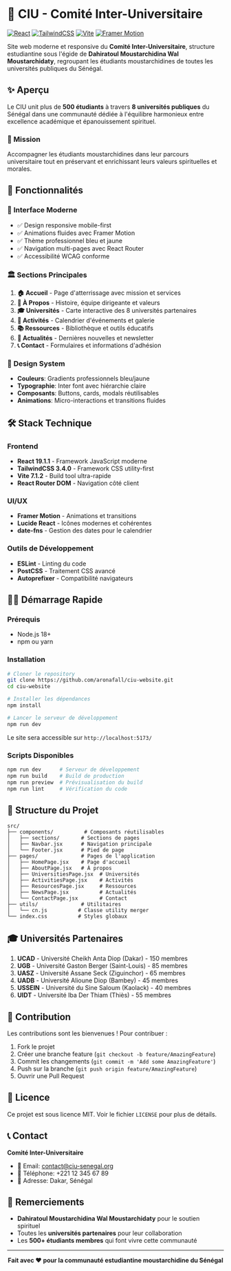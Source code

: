 # 🌟 CIU - Comité Inter-Universitaire

[![React](https://img.shields.io/badge/React-19.1.1-blue.svg)](https://reactjs.org/)
[![TailwindCSS](https://img.shields.io/badge/TailwindCSS-3.4.0-38B2AC.svg)](https://tailwindcss.com/)
[![Vite](https://img.shields.io/badge/Vite-7.1.2-646CFF.svg)](https://vitejs.dev/)
[![Framer Motion](https://img.shields.io/badge/Framer%20Motion-12.23.12-FF0055.svg)](https://www.framer.com/motion/)

Site web moderne et responsive du **Comité Inter-Universitaire**, structure estudiantine sous l'égide de **Dahiratoul Moustarchidina Wal Moustarchidaty**, regroupant les étudiants moustarchidines de toutes les universités publiques du Sénégal.

## ✨ Aperçu

Le CIU unit plus de **500 étudiants** à travers **8 universités publiques** du Sénégal dans une communauté dédiée à l'équilibre harmonieux entre excellence académique et épanouissement spirituel.

### 🎯 Mission
Accompagner les étudiants moustarchidines dans leur parcours universitaire tout en préservant et enrichissant leurs valeurs spirituelles et morales.

## 🚀 Fonctionnalités

### 📱 **Interface Moderne**
- ✅ Design responsive mobile-first
- ✅ Animations fluides avec Framer Motion
- ✅ Thème professionnel bleu et jaune
- ✅ Navigation multi-pages avec React Router
- ✅ Accessibilité WCAG conforme

### 🏛️ **Sections Principales**
1. **🏠 Accueil** - Page d'atterrissage avec mission et services
2. **👥 À Propos** - Histoire, équipe dirigeante et valeurs
3. **🎓 Universités** - Carte interactive des 8 universités partenaires
4. **📅 Activités** - Calendrier d'événements et galerie
5. **📚 Ressources** - Bibliothèque et outils éducatifs
6. **📰 Actualités** - Dernières nouvelles et newsletter
7. **📞 Contact** - Formulaires et informations d'adhésion

### 🎨 **Design System**
- **Couleurs**: Gradients professionnels bleu/jaune
- **Typographie**: Inter font avec hiérarchie claire
- **Composants**: Buttons, cards, modals réutilisables
- **Animations**: Micro-interactions et transitions fluides

## 🛠️ Stack Technique

### **Frontend**
- **React 19.1.1** - Framework JavaScript moderne
- **TailwindCSS 3.4.0** - Framework CSS utility-first
- **Vite 7.1.2** - Build tool ultra-rapide
- **React Router DOM** - Navigation côté client

### **UI/UX**
- **Framer Motion** - Animations et transitions
- **Lucide React** - Icônes modernes et cohérentes
- **date-fns** - Gestion des dates pour le calendrier

### **Outils de Développement**
- **ESLint** - Linting du code
- **PostCSS** - Traitement CSS avancé
- **Autoprefixer** - Compatibilité navigateurs

## 🏃‍♂️ Démarrage Rapide

### Prérequis
- Node.js 18+ 
- npm ou yarn

### Installation

```bash
# Cloner le repository
git clone https://github.com/aronafall/ciu-website.git
cd ciu-website

# Installer les dépendances
npm install

# Lancer le serveur de développement
npm run dev
```

Le site sera accessible sur `http://localhost:5173/`

### Scripts Disponibles

```bash
npm run dev      # Serveur de développement
npm run build    # Build de production
npm run preview  # Prévisualisation du build
npm run lint     # Vérification du code
```

## 📁 Structure du Projet

```
src/
├── components/          # Composants réutilisables
│   ├── sections/       # Sections de pages
│   ├── Navbar.jsx      # Navigation principale
│   └── Footer.jsx      # Pied de page
├── pages/              # Pages de l'application
│   ├── HomePage.jsx    # Page d'accueil
│   ├── AboutPage.jsx   # À propos
│   ├── UniversitiesPage.jsx  # Universités
│   ├── ActivitiesPage.jsx    # Activités
│   ├── ResourcesPage.jsx     # Ressources
│   ├── NewsPage.jsx          # Actualités
│   └── ContactPage.jsx       # Contact
├── utils/              # Utilitaires
│   └── cn.js          # Classe utility merger
└── index.css          # Styles globaux
```

## 🎓 Universités Partenaires

1. **UCAD** - Université Cheikh Anta Diop (Dakar) - 150 membres
2. **UGB** - Université Gaston Berger (Saint-Louis) - 85 membres  
3. **UASZ** - Université Assane Seck (Ziguinchor) - 65 membres
4. **UADB** - Université Alioune Diop (Bambey) - 45 membres
5. **USSEIN** - Université du Sine Saloum (Kaolack) - 40 membres
6. **UIDT** - Université Iba Der Thiam (Thiès) - 55 membres

## 🤝 Contribution

Les contributions sont les bienvenues ! Pour contribuer :

1. Fork le projet
2. Créer une branche feature (`git checkout -b feature/AmazingFeature`)
3. Commit les changements (`git commit -m 'Add some AmazingFeature'`)
4. Push sur la branche (`git push origin feature/AmazingFeature`)
5. Ouvrir une Pull Request

## 📄 Licence

Ce projet est sous licence MIT. Voir le fichier `LICENSE` pour plus de détails.

## 📞 Contact

**Comité Inter-Universitaire**
- 📧 Email: contact@ciu-senegal.org
- 📱 Téléphone: +221 12 345 67 89
- 📍 Adresse: Dakar, Sénégal

## 🙏 Remerciements

- **Dahiratoul Moustarchidina Wal Moustarchidaty** pour le soutien spirituel
- Toutes les **universités partenaires** pour leur collaboration
- Les **500+ étudiants membres** qui font vivre cette communauté

---

<div align="center">

**Fait avec ❤️ pour la communauté estudiantine moustarchidine du Sénégal**

</div>